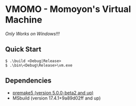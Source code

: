 # VMOMO - Momoyon's Virtual Machine

*Only Works on Windows!!!*

## Quick Start
```console
$ .\build <Debug|Release>
$ .\bin\<Debug\Release>\vm.exe
```


## Dependencies
- [premake5 (version 5.0.0-beta2 and up)](https://github.com/premake/premake-core/releases/download/v5.0.0-beta2/premake-5.0.0-beta2-windows.zip)
- MSbuild (version 17.4.1+9a89d02ff and up)
